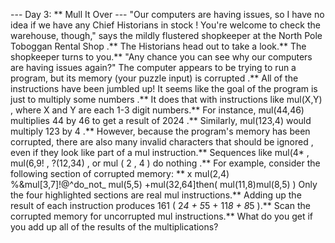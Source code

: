 --- Day 3: ** Mull It Over ---
"Our computers are having issues, so I have no idea if we have any Chief Historians
in stock
! You're welcome to check the warehouse, though," says the mildly flustered shopkeeper at the
North Pole Toboggan Rental Shop
.** The Historians head out to take a look.**
The shopkeeper turns to you.** "Any chance you can see why our computers are having issues again?"
The computer appears to be trying to run a program, but its memory (your puzzle input) is
corrupted
.** All of the instructions have been jumbled up!
It seems like the goal of the program is just to
multiply some numbers
.** It does that with instructions like
mul(X,Y)
, where
X
and
Y
are each 1-3 digit numbers.** For instance,
mul(44,46)
multiplies
44
by
46
to get a result of
2024
.** Similarly,
mul(123,4)
would multiply
123
by
4
.**
However, because the program's memory has been corrupted, there are also many invalid characters that should be
ignored
, even if they look like part of a
mul
instruction.** Sequences like
mul(4*
,
mul(6,9!
,
?(12,34)
, or
mul ( 2 , 4 )
do
nothing
.**
For example, consider the following section of corrupted memory: **
x
mul(2,4)
%&mul[3,7]!@^do_not_
mul(5,5)
+mul(32,64]then(
mul(11,8)mul(8,5)
)
Only the four highlighted sections are real
mul
instructions.** Adding up the result of each instruction produces
161
(
2*4 + 5*5 + 11*8 + 8*5
).**
Scan the corrupted memory for uncorrupted
mul
instructions.**
What do you get if you add up all of the results of the multiplications?
